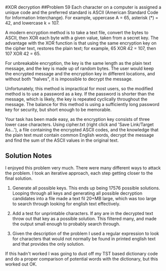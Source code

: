 #XOR decryption
##Problem 59
Each character on a computer is assigned a unique code and the preferred 
standard is ASCII (American Standard Code for Information Interchange). For 
example, uppercase A = 65, asterisk (*) = 42, and lowercase k = 107.

A modern encryption method is to take a text file, convert the bytes to ASCII, 
then XOR each byte with a given value, taken from a secret key. The advantage 
with the XOR function is that using the same encryption key on the cipher text, 
restores the plain text; for example, 65 XOR 42 = 107, then 107 XOR 42 = 65.

For unbreakable encryption, the key is the same length as the plain text 
message, and the key is made up of random bytes. The user would keep the 
encrypted message and the encryption key in different locations, and without 
both "halves", it is impossible to decrypt the message.

Unfortunately, this method is impractical for most users, so the modified method
is to use a password as a key. If the password is shorter than the message,
which is likely, the key is repeated cyclically throughout the message.
The balance for this method is using a sufficiently long password key for
security, but short enough to be memorable.

Your task has been made easy, as the encryption key consists of three lower case
characters. Using cipher.txt (right click and 'Save Link/Target As...'), a file
containing the encrypted ASCII codes, and the knowledge that the plain text must
contain common English words, decrypt the message and find the sum of the ASCII
values in the original text.

## Solution Notes
I enjoyed this problem very much. There were many different ways to attack the
problem. I took an iterative approach, each step getting closer to the final
solution.

1. Generate all possible keys. This ends up being 17576 possible solutions.
Looping through all keys and generating all possible decryption candidates 
into a file made a text fil 20+MB large, which was too large to search through
looking for english text effectively.

2. Add a test for unprintable characters. If any are in the decrypted text 
throw out that key as a possible solution. This filtered many, and made the 
output small enough to probably search through.

3. Given the description of the problem I used a regular expression to look 
for characters that would not normally be found in printed english text and 
that provides the only solution.

If this hadn't worked I was going to dust off my TST based dictionary code and 
do a proper comparison of potential words with the dictionary, but this worked
out OK.